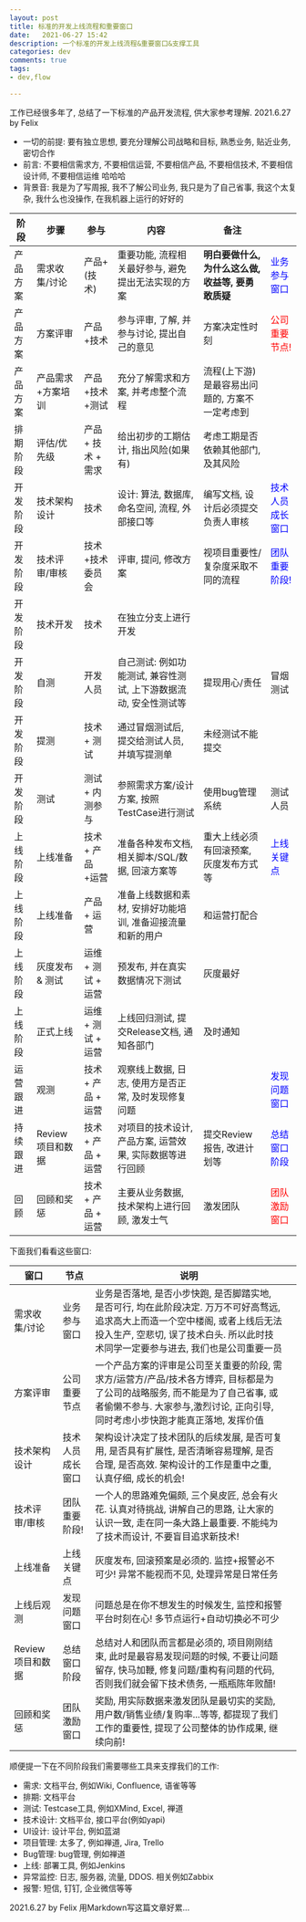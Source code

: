 ```yaml
---
layout: post 
title: 标准的开发上线流程和重要窗口 
date:   2021-06-27 15:42 
description: 一个标准的开发上线流程&重要窗口&支撑工具 
categories: dev 
comments: true 
tags:
- dev,flow

---
```


工作已经很多年了, 总结了一下标准的产品开发流程, 供大家参考理解. 2021.6.27 by Felix

* 一切的前提: 要有独立思想, 要充分理解公司战略和目标, 熟悉业务, 贴近业务, 密切合作
* 前言: 不要相信需求方, 不要相信运营, 不要相信产品, 不要相信技术, 不要相信设计师, 不要相信运维  哈哈哈
* 背景音: 我是为了写周报, 我不了解公司业务, 我只是为了自己省事, 我这个太复杂, 我什么也没操作, 在我机器上运行的好好的


| 阶段 | 步骤 | 参与 | 内容 | 备注 |   | 
| ------ | ------ | ------ |------ |------ |------ |
| 产品方案 | 需求收集/讨论 | 产品+(技术) | 重要功能, 流程相关最好参与, 避免提出无法实现的方案 | **明白要做什么, 为什么这么做, 收益等, 要勇敢质疑** |  <span style="color:blue">业务参与窗口</span>  |
| 产品方案 | 方案评审 | 产品+技术 | 参与评审, 了解, 并参与讨论, 提出自己的意见 | 方案决定性时刻 | <span style="color: red">公司重要节点!</span> |
| 产品方案 | 产品需求+方案培训 | 产品+技术+测试 | 充分了解需求和方案, 并考虑整个流程 | 流程(上下游) 是最容易出问题的, 方案不一定考虑到 |   |
| 排期阶段 | 评估/优先级 | 产品 + 技术 + 需求 | 给出初步的工期估计, 指出风险(如果有) | 考虑工期是否依赖其他部门, 及其风险 |   |
| 开发阶段 | 技术架构设计 | 技术 | 设计: 算法, 数据库, 命名空间, 流程, 外部接口等 | 编写文档, 设计后必须提交负责人审核 | <span style="color:blue">技术人员成长窗口</span> |
| 开发阶段 | 技术评审/审核 | 技术+技术委员会 | 评审, 提问, 修改方案 | 视项目重要性/复杂度采取不同的流程 | <span style="color:blue">团队重要阶段!</span> |
| 开发阶段 | 技术开发 | 技术 | 在独立分支上进行开发 |   |     |
| 开发阶段 | 自测 |  开发人员 | 自己测试: 例如功能测试, 兼容性测试, 上下游数据流动, 安全性测试等 | 提现用心/责任 | 冒烟测试 |
| 开发阶段 | 提测 | 技术 + 测试 | 通过冒烟测试后, 提交给测试人员, 并填写提测单 |  未经测试不能提交 |   |
| 开发阶段 | 测试 | 测试 + 内测参与 | 参照需求方案/设计方案, 按照TestCase进行测试 | 使用bug管理系统 | 测试人员 |
| 上线阶段 | 上线准备 | 技术 + 产品 +运营 | 准备各种发布文档, 相关脚本/SQL/数据, 回滚方案等 | 重大上线必须有回滚预案, 灰度发布方式等 | <span style="color:blue">上线关键点</span> |
| 上线阶段 | 上线准备 | 产品 + 运营 | 准备上线数据和素材, 安排好功能培训, 准备迎接流量和新的用户 |  和运营打配合  |   |
| 上线阶段 | 灰度发布 & 测试 |  运维 + 测试 + 运营 |预发布, 并在真实数据情况下测试 | 灰度最好 |   |
| 上线阶段 | 正式上线 | 运维 + 测试 + 运营 | 上线回归测试, 提交Release文档, 通知各部门 | 及时通知 |   |
| 运营跟进 | 观测 | 技术 + 产品 + 运营 | 观察线上数据, 日志, 使用方是否正常, 及时发现修复问题 |   | <span style="color:blue">发现问题窗口</span> |
| 持续跟进 | Review 项目和数据 | 技术 + 产品 + 运营 | 对项目的技术设计, 产品方案, 运营效果, 实际数据等进行回顾 | 提交Review报告, 改进计划等 | <span style="color:blue">总结窗口阶段</span> |
| 回顾 | 回顾和奖惩 | 技术 + 产品 + 运营 | 主要从业务数据, 技术架构上进行回顾, 激发士气 |  激发团队 | <span style="color:red">团队激励窗口</span> |


下面我们看看这些窗口:

| 窗口 | 节点 | 说明 |   |
| ------ | ------ | ------ |------ |
| 需求收集/讨论 | 业务参与窗口  | 业务是否落地, 是否小步快跑, 是否脚踏实地, 是否可行, 均在此阶段决定. 万万不可好高骛远, 追求高大上而造一个空中楼阁, 或者上线后无法投入生产, 空悲切, 误了技术白头. 所以此时技术同学一定要参与进去, 我们也是公司重要一员 |  |
| 方案评审| 公司重要节点 | 一个产品方案的评审是公司至关重要的阶段, 需求方/运营方/产品/技术各方博弈, 目标都是为了公司的战略服务, 而不能是为了自己省事, 或者偷懒不参与. 大家参与,激烈讨论, 正向引导, 同时考虑小步快跑才能真正落地, 发挥价值  |  |
| 技术架构设计 | 技术人员成长窗口 | 架构设计决定了技术团队的后续发展, 是否可复用, 是否具有扩展性, 是否清晰容易理解, 是否合理, 是否高效. 架构设计的工作是重中之重, 认真仔细, 成长的机会! |   |
| 技术评审/审核 | 团队重要阶段! | 一个人的思路难免偏颇, 三个臭皮匠, 总会有火花. 认真对待挑战, 讲解自己的思路, 让大家的认识一致, 走在同一条大路上最重要. 不能纯为了技术而设计, 不要盲目追求新技术! |   |
| 上线准备 | 上线关键点 | 灰度发布, 回滚预案是必须的. 监控+报警必不可少! 异常不能视而不见, 处理异常是日常任务 |   |
| 上线后观测 | 发现问题窗口 | 问题总是在你不想发生的时候发生, 监控和报警平台时刻在心! 多节点运行+自动切换必不可少 |   |
| Review项目和数据 | 总结窗口阶段 | 总结对人和团队而言都是必须的, 项目刚刚结束, 此时是最容易发现问题的时候, 不要让问题留存, 快马加鞭, 修复问题/重构有问题的代码, 否则我们就会留下技术债务, 一瓶瓶陈年败醋! |   |
| 回顾和奖惩 | 团队激励窗口 | 奖励, 用实际数据来激发团队是最切实的奖励, 用户数/销售业绩/复购率...等等, 都提现了我们工作的重要性, 提现了公司整体的协作成果, 继续向前! |   |


顺便提一下在不同阶段我们需要哪些工具来支撑我们的工作:
* 需求: 文档平台, 例如Wiki, Confluence, 语雀等等
* 排期: 文档平台
* 测试: Testcase工具, 例如XMind, Excel, 禅道
* 技术设计: 文档平台, 接口平台(例如yapi)
* UI设计: 设计平台, 例如蓝湖
* 项目管理: 太多了, 例如禅道, Jira, Trello
* Bug管理: bug管理, 例如禅道
* 上线: 部署工具, 例如Jenkins
* 异常监控: 日志, 服务器, 流量, DDOS. 相关例如Zabbix
* 报警: 短信, 钉钉, 企业微信等等


2021.6.27 by Felix 用Markdown写这篇文章好累...




